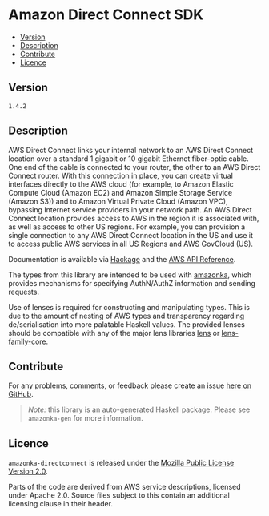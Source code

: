 # Amazon Direct Connect SDK

* [Version](#version)
* [Description](#description)
* [Contribute](#contribute)
* [Licence](#licence)


## Version

`1.4.2`


## Description

AWS Direct Connect links your internal network to an AWS Direct Connect
location over a standard 1 gigabit or 10 gigabit Ethernet fiber-optic
cable. One end of the cable is connected to your router, the other to an
AWS Direct Connect router. With this connection in place, you can create
virtual interfaces directly to the AWS cloud (for example, to Amazon
Elastic Compute Cloud (Amazon EC2) and Amazon Simple Storage Service
(Amazon S3)) and to Amazon Virtual Private Cloud (Amazon VPC), bypassing
Internet service providers in your network path. An AWS Direct Connect
location provides access to AWS in the region it is associated with, as
well as access to other US regions. For example, you can provision a
single connection to any AWS Direct Connect location in the US and use
it to access public AWS services in all US Regions and AWS GovCloud
(US).

Documentation is available via [Hackage](http://hackage.haskell.org/package/amazonka-directconnect)
and the [AWS API Reference](https://aws.amazon.com/documentation/).

The types from this library are intended to be used with [amazonka](http://hackage.haskell.org/package/amazonka),
which provides mechanisms for specifying AuthN/AuthZ information and sending requests.

Use of lenses is required for constructing and manipulating types.
This is due to the amount of nesting of AWS types and transparency regarding
de/serialisation into more palatable Haskell values.
The provided lenses should be compatible with any of the major lens libraries
[lens](http://hackage.haskell.org/package/lens) or [lens-family-core](http://hackage.haskell.org/package/lens-family-core).

## Contribute

For any problems, comments, or feedback please create an issue [here on GitHub](https://github.com/brendanhay/amazonka/issues).

> _Note:_ this library is an auto-generated Haskell package. Please see `amazonka-gen` for more information.


## Licence

`amazonka-directconnect` is released under the [Mozilla Public License Version 2.0](http://www.mozilla.org/MPL/).

Parts of the code are derived from AWS service descriptions, licensed under Apache 2.0.
Source files subject to this contain an additional licensing clause in their header.
